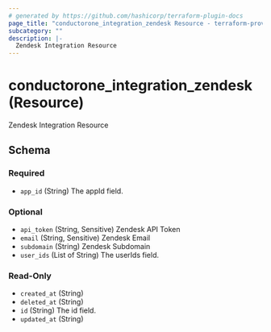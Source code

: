 ```yaml
---
# generated by https://github.com/hashicorp/terraform-plugin-docs
page_title: "conductorone_integration_zendesk Resource - terraform-provider-conductorone"
subcategory: ""
description: |-
  Zendesk Integration Resource
---
```


# conductorone_integration_zendesk (Resource)

Zendesk Integration Resource



<!-- schema generated by tfplugindocs -->
## Schema

### Required

- `app_id` (String) The appId field.

### Optional

- `api_token` (String, Sensitive) Zendesk API Token
- `email` (String, Sensitive) Zendesk Email
- `subdomain` (String) Zendesk Subdomain
- `user_ids` (List of String) The userIds field.

### Read-Only

- `created_at` (String)
- `deleted_at` (String)
- `id` (String) The id field.
- `updated_at` (String)
